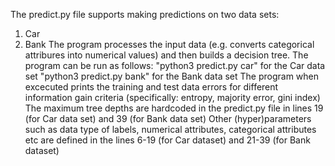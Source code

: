 The predict.py file supports making predictions on two data sets:
1. Car
2. Bank
The program processes the input data (e.g. converts categorical attribures into numerical values) and then builds a decision tree.
The program can be run as follows:
"python3 predict.py car" for the Car data set
"python3 predict.py bank" for the Bank data set
The program when excecuted prints the training and test data errors for different information gain criteria (specifically: entropy, majority error, gini index)
The maximum tree depths are hardcoded in the predict.py file in lines 19 (for Car data set) and 39 (for Bank data set)
Other (hyper)parameters such as data type of labels, numerical attributes, categorical attributes etc are defined in the lines 6-19 (for Car dataset) and 21-39 (for Bank dataset)